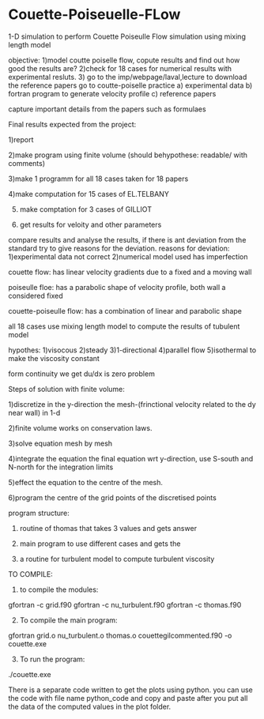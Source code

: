 # Couette-Poiseuelle-FLow
1-D simulation to perform Couette Poiseulle Flow simulation using mixing length model

objective:
1)model coutte poiselle flow, copute results and find out how good the results are?
2)check for 18 cases for numerical results with experimental resluts.
3) go to the imp/webpage/laval,lecture 
  to download the reference papers
  go to coutte-poiselle practice
  a) experimental data
  b) fortran program to generate velocity profile
  c) reference papers

capture important details from the papers such as formulaes

Final results expected from the project:

1)report

2)make program using finite volume (should behypothese: readable/ with comments)

3)make 1 programm for all 18 cases taken for 18 papers

4)make computation for 15 cases of EL.TELBANY

5) make comptation for 3 cases of GILLIOT

6) get results for veloity and other parameters

compare results and analyse the results, if there is ant deviation from the standard try to give reasons for the deviation.
reasons for deviation:
1)experimental data not correct
2)numerical model used has imperfection

couette flow:
has linear velocity gradients due to a fixed and a moving wall

poiseulle floe:
has a parabolic shape of velocity profile, both wall a considered fixed

couette-poiseulle flow:
has a combination of linear and parabolic shape

all 18 cases use mixing length model to compute the results of tubulent model

hypothes:
1)visocous
2)steady
3)1-directional
4)parallel flow
5)isothermal to make the viscosity constant


form continuity we get du/dx is zero
problem 

Steps of solution with finite volume:

1)discretize in the y-direction the mesh-(frinctional velocity related to the dy near wall) in 1-d

2)finite volume works on conservation laws.

3)solve equation mesh by mesh

4)integrate the equation the final equation wrt y-direction, use S-south and N-north for the integration limits

5)effect the equation to the centre of the mesh.

6)program the centre of the grid points of the discretised points


program structure:
1) routine of thomas that takes 3 values and gets answer

2) main program to use different cases and gets the 

3) a routine for turbulent model to compute turbulent viscosity


TO COMPILE:
1) to compile the modules:

gfortran -c grid.f90
gfortran -c nu_turbulent.f90
gfortran -c thomas.f90

2) To compile the main program:

gfortran grid.o nu_turbulent.o thomas.o couettegilcommented.f90 -o couette.exe

3) To run the program:

./couette.exe


There is a separate code written to get the plots using python. you can use the code with file name python_code and copy and paste after you put all the data of the computed values in the plot folder.

